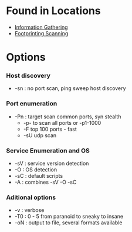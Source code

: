 
# Found in Locations
- [Information Gathering](../INE_EJPTv2/Information_Gathering.md#Tools)
- [Footprinting Scanning](../INE_EJPTv2/Footprinting_Scanning.md#Tools)

# Options

### Host discovery
- -sn : no port scan, ping sweep host discovery
### Port enumeration
- -Pn : target scan common ports, syn stealth
	- -p- to scan all ports or -p1-1000
	- -F top 100 ports - fast
	- -sU udp scan
### Service Enumeration and OS
- -sV : service version detection
- -O : OS detection
- -sC : default scripts
- -A : combines -sV -O -sC
### Aditional options
- -v : verbose
- -T0 : 0 - 5 from paranoid to sneaky to insane
- -oN : output to file, several formats available